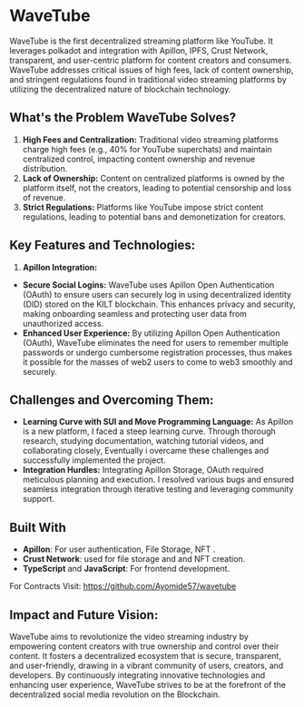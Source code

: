 # WaveTube

WaveTube is the first decentralized streaming platform like YouTube. It leverages polkadot and integration with Apillon, IPFS, Crust Network, transparent, and user-centric platform for content creators and consumers. WaveTube addresses critical issues of high fees, lack of content ownership, and stringent regulations found in traditional video streaming platforms by utilizing the decentralized nature of blockchain technology.

## What's the Problem WaveTube Solves?
1. **High Fees and Centralization:** Traditional video streaming platforms charge high fees (e.g., 40% for YouTube superchats) and maintain centralized control, impacting content ownership and revenue distribution.
2. **Lack of Ownership:** Content on centralized platforms is owned by the platform itself, not the creators, leading to potential censorship and loss of revenue.
3. **Strict Regulations:** Platforms like YouTube impose strict content regulations, leading to potential bans and demonetization for creators.

## Key Features and Technologies:
1. **Apillon Integration:**
- **Secure Social Logins:** WaveTube uses Apillon Open Authentication (OAuth) to ensure users can securely log in using decentralized identity (DID) stored on the KILT blockchain. This enhances privacy and security, making onboarding seamless and protecting user data from unauthorized access.
- **Enhanced User Experience:** By utilizing Apillon Open Authentication (OAuth), WaveTube eliminates the need for users to remember multiple passwords or undergo cumbersome registration processes, thus makes it possible for the masses of web2 users to come to web3 smoothly and securely.


## Challenges and Overcoming Them:
- **Learning Curve with SUI and Move Programming Language:** As Apillon is a new platform, I faced a steep learning curve. Through thorough research, studying documentation, watching tutorial videos, and collaborating closely, Eventually i overcame these challenges and successfully implemented the project.
- **Integration Hurdles:** Integrating Apillon Storage, OAuth required meticulous planning and execution. I resolved various bugs and ensured seamless integration through iterative testing and leveraging community support.

## Built With

- **Apillon**: For user authentication, File Storage, NFT .
- **Crust Network**: used for file storage and and NFT creation.
- **TypeScript** and **JavaScript**: For frontend development.

For Contracts Visit: https://github.com/Ayomide57/wavetube

## Impact and Future Vision:
WaveTube aims to revolutionize the video streaming industry by empowering content creators with true ownership and control over their content. It fosters a decentralized ecosystem that is secure, transparent, and user-friendly, drawing in a vibrant community of users, creators, and developers. By continuously integrating innovative technologies and enhancing user experience, WaveTube strives to be at the forefront of the decentralized social media revolution on the Blockchain.
